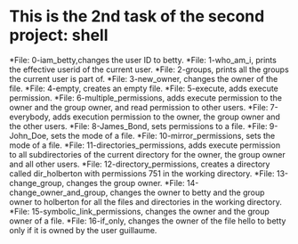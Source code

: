 # This is the 2nd task of the second project: shell
  *File: 0-iam_betty,changes the user ID to betty.
  *File: 1-who_am_i, prints the effective userid of the current user.
  *File: 2-groups, prints all the groups the current user is part of.
  *File: 3-new_owner, changes the owner of the file.
  *File: 4-empty, creates an empty file.
  *File: 5-execute, adds execute permission.
  *File: 6-multiple_permissions, adds execute permission to the owner and the group owner, and read permission to other users.
  *File: 7-everybody, adds execution permission to the owner, the group owner and the other users.
  *File: 8-James_Bond, sets permissions to a file.
  *File: 9-John_Doe, sets the mode of a file.
  *File: 10-mirror_permissions, sets the mode of a file.
  *File: 11-directories_permissions, adds execute permission to all subdirectories of the current directory for the owner, the group owner and all other users.
  *File: 12-directory_permissions, creates a directory called dir_holberton with permissions 751 in the working directory.
  *File: 13-change_group, changes the group owner.
  *File: 14-change_owner_and_group, changes the owner to betty and the group owner to holberton for all the files and directories in the working directory.
  *File: 15-symbolic_link_permissions, changes the owner and the group owner of a file.
  *File: 16-if_only, changes the owner of the file hello to betty only if it is owned by the user guillaume.
